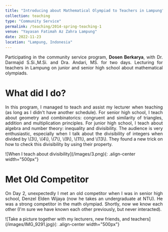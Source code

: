 ```yaml
---
title: "Introducing about Mathematical Olympiad to Teachers in Lampung"
collection: teaching
type: "Community Service"
permalink: /teaching/2014-spring-teaching-1
venue: "Yayasan Fatimah Az Zahra Lampung"
date: 2022-11-23
location: "Lampung, Indonesia"
---
```


<p align="justify">Participating in the community service program, <b>Dosen Berkarya</b>, with Dr. Darmajid S.Si.,M.Si. and Dra. Andari, MS. for two days. Lecturing for teachers in Lampung on junior and senior high school about mathematical olympiads.</p>

What did I do?
======
<p align="justify">In this program, I managed to teach and assist my lecturer when teaching (as long as I didn't have another schedule). For senior high school, I teach about geometry and combinatorics: congruent and similarity of triangles, addition and multiplication principles. For junior high school, I teach about algebra and number theory: inequality and divisibility. The audience is very enthusiastic, especially when I talk about the divisibility of integers when divided by \(3\), \(4\), \(7\), \(9\), \(11\), and \(13\). They found a new trick on how to check this divisibility by using their property. </p>
![When I teach about divisibility](/images/3.png){: .align-center width="500px"}

Met Old Competitor
======
<p align="justify"> On Day 2, unexpectedly I met an old competitor when I was in senior high school, Denzel Elden Wijaya (now he takes an undergraduate at NTU). He was a strong competitor in the math olympiad. Shortly, now we know each other (I'm sure we have known each other previously, but never interacted). </p>
![Take a picture together with my lecturers, new friends, and teachers](/images/IMG_9291.jpg){: .align-center width="500px"}
